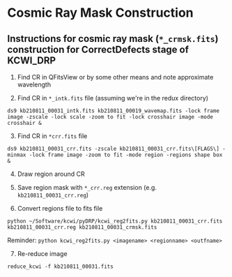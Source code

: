 # Cosmic Ray Mask Construction

## Instructions for cosmic ray mask (`*_crmsk.fits`) construction for CorrectDefects stage of KCWI\_DRP

1. Find CR in QFitsView or by some other means and note approximate wavelength

2. Find CR in `*_intk.fits` file (assuming we're in the redux directory)

`ds9 kb210811_00031_intk.fits kb210811_00019_wavemap.fits -lock frame image -zscale -lock scale -zoom to fit -lock crosshair image -mode crosshair &`

3. Find CR in `*crr.fits` file

`ds9 kb210811_00031_crr.fits -zscale kb210811_00031_crr.fits\[FLAGS\] -minmax -lock frame image -zoom to fit -mode region -regions shape box &`

4. Draw region around CR

5. Save region mask with `*_crr.reg` extension (e.g. `kb210811_00031_crr.reg`)

6. Convert regions file to fits file

`python ~/Software/kcwi/pyDRP/kcwi_reg2fits.py kb210811_00031_crr.fits kb210811_00031_crr.reg kb210811_00031_crmsk.fits`

Reminder: `python kcwi_reg2fits.py <imagename> <regionname> <outfname>`

7. Re-reduce image

`reduce_kcwi -f kb210811_00031.fits`
